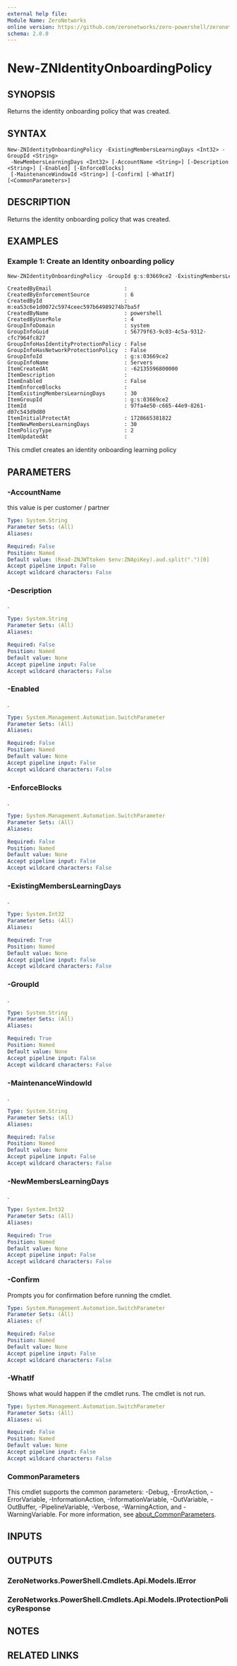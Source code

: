 ```yaml
---
external help file:
Module Name: ZeroNetworks
online version: https://github.com/zeronetworks/zero-powershell/zeronetworks/new-znidentityonboardingpolicy
schema: 2.0.0
---
```


# New-ZNIdentityOnboardingPolicy

## SYNOPSIS
Returns the identity onboarding policy that was created.

## SYNTAX

```
New-ZNIdentityOnboardingPolicy -ExistingMembersLearningDays <Int32> -GroupId <String>
 -NewMembersLearningDays <Int32> [-AccountName <String>] [-Description <String>] [-Enabled] [-EnforceBlocks]
 [-MaintenanceWindowId <String>] [-Confirm] [-WhatIf] [<CommonParameters>]
```

## DESCRIPTION
Returns the identity onboarding policy that was created.

## EXAMPLES

### Example 1: Create an Identity onboarding policy
```powershell
New-ZNIdentityOnboardingPolicy -GroupId g:s:03669ce2 -ExistingMembersLearningDays 30 -NewMembersLearningDays 30 -Enabled:$false
```

```output
CreatedByEmail                       : 
CreatedByEnforcementSource           : 6
CreatedById                          : m:ea53c6e1d0072c5974ceec597b64989274b7ba5f
CreatedByName                        : powershell
CreatedByUserRole                    : 4
GroupInfoDomain                      : system
GroupInfoGuid                        : 56779f63-9c03-4c5a-9312-cfc7964fc827
GroupInfoHasIdentityProtectionPolicy : False
GroupInfoHasNetworkProtectionPolicy  : False
GroupInfoId                          : g:s:03669ce2
GroupInfoName                        : Servers
ItemCreatedAt                        : -62135596800000
ItemDescription                      : 
ItemEnabled                          : False
ItemEnforceBlocks                    : 
ItemExistingMembersLearningDays      : 30
ItemGroupId                          : g:s:03669ce2
ItemId                               : 97fa4e50-c665-44e9-8261-d07c543d9d80
ItemInitialProtectAt                 : 1728665381822
ItemNewMembersLearningDays           : 30
ItemPolicyType                       : 2
ItemUpdatedAt                        : 
```

This cmdlet creates an identity onboarding learning policy

## PARAMETERS

### -AccountName
this value is per customer / partner

```yaml
Type: System.String
Parameter Sets: (All)
Aliases:

Required: False
Position: Named
Default value: (Read-ZNJWTtoken $env:ZNApiKey).aud.split(".")[0]
Accept pipeline input: False
Accept wildcard characters: False
```

### -Description
.

```yaml
Type: System.String
Parameter Sets: (All)
Aliases:

Required: False
Position: Named
Default value: None
Accept pipeline input: False
Accept wildcard characters: False
```

### -Enabled
.

```yaml
Type: System.Management.Automation.SwitchParameter
Parameter Sets: (All)
Aliases:

Required: False
Position: Named
Default value: None
Accept pipeline input: False
Accept wildcard characters: False
```

### -EnforceBlocks
.

```yaml
Type: System.Management.Automation.SwitchParameter
Parameter Sets: (All)
Aliases:

Required: False
Position: Named
Default value: None
Accept pipeline input: False
Accept wildcard characters: False
```

### -ExistingMembersLearningDays
.

```yaml
Type: System.Int32
Parameter Sets: (All)
Aliases:

Required: True
Position: Named
Default value: None
Accept pipeline input: False
Accept wildcard characters: False
```

### -GroupId
.

```yaml
Type: System.String
Parameter Sets: (All)
Aliases:

Required: True
Position: Named
Default value: None
Accept pipeline input: False
Accept wildcard characters: False
```

### -MaintenanceWindowId
.

```yaml
Type: System.String
Parameter Sets: (All)
Aliases:

Required: False
Position: Named
Default value: None
Accept pipeline input: False
Accept wildcard characters: False
```

### -NewMembersLearningDays
.

```yaml
Type: System.Int32
Parameter Sets: (All)
Aliases:

Required: True
Position: Named
Default value: None
Accept pipeline input: False
Accept wildcard characters: False
```

### -Confirm
Prompts you for confirmation before running the cmdlet.

```yaml
Type: System.Management.Automation.SwitchParameter
Parameter Sets: (All)
Aliases: cf

Required: False
Position: Named
Default value: None
Accept pipeline input: False
Accept wildcard characters: False
```

### -WhatIf
Shows what would happen if the cmdlet runs.
The cmdlet is not run.

```yaml
Type: System.Management.Automation.SwitchParameter
Parameter Sets: (All)
Aliases: wi

Required: False
Position: Named
Default value: None
Accept pipeline input: False
Accept wildcard characters: False
```

### CommonParameters
This cmdlet supports the common parameters: -Debug, -ErrorAction, -ErrorVariable, -InformationAction, -InformationVariable, -OutVariable, -OutBuffer, -PipelineVariable, -Verbose, -WarningAction, and -WarningVariable. For more information, see [about_CommonParameters](http://go.microsoft.com/fwlink/?LinkID=113216).

## INPUTS

## OUTPUTS

### ZeroNetworks.PowerShell.Cmdlets.Api.Models.IError

### ZeroNetworks.PowerShell.Cmdlets.Api.Models.IProtectionPolicyResponse

## NOTES

## RELATED LINKS

